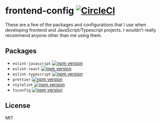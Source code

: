 # frontend-config [![CircleCI](https://circleci.com/gh/sondr3/frontend-config.svg?style=svg)](https://circleci.com/gh/sondr3/frontend-config)

These are a few of the packages and configurations that I use when developing
frontend and JavaScript/Typescript projects. I wouldn't really recommend
anyone other than me using them.

## Packages

- `eslint-javascript` [![npm version](https://badge.fury.io/js/%40sondr3%2Feslint-config-javascript.svg)](https://badge.fury.io/js/%40sondr3%2Feslint-config-javascript)
- `eslint-react` [![npm version](https://badge.fury.io/js/%40sondr3%2Feslint-config-typescript.svg)](https://badge.fury.io/js/%40sondr3%2Feslint-config-typescript)
- `eslint-typescript` [![npm version](https://badge.fury.io/js/%40sondr3%2Feslint-config-react.svg)](https://badge.fury.io/js/%40sondr3%2Feslint-config-react)
- `prettier` [![npm version](https://badge.fury.io/js/%40sondr3%2Fprettier.svg)](https://badge.fury.io/js/%40sondr3%2Fprettier)
- `stylelint` [![npm version](https://badge.fury.io/js/%40sondr3%2Fstylelint.svg)](https://badge.fury.io/js/%40sondr3%2Fstylelint)
- `tsconfig` [![npm version](https://badge.fury.io/js/%40sondr3%2Ftsconfig.svg)](https://badge.fury.io/js/%40sondr3%2Ftsconfig)

## License

MIT
